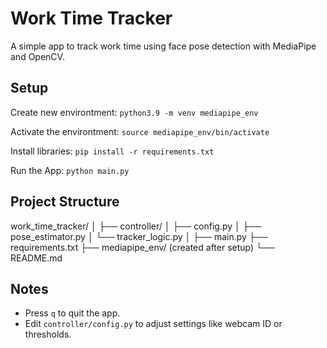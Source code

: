 # Work Time Tracker
A simple app to track work time using face pose detection with MediaPipe and OpenCV.

## Setup
Create new environtment:
`python3.9 -m venv mediapipe_env`

Activate the environtment:
`source mediapipe_env/bin/activate`

Install libraries:
`pip install -r requirements.txt`

Run the App:
`python main.py`

## Project Structure
work_time_tracker/
│
├── controller/
│   ├── config.py
│   ├── pose_estimator.py
│   └── tracker_logic.py
│
├── main.py
├── requirements.txt
├── mediapipe_env/  (created after setup)
└── README.md



## Notes
- Press `q` to quit the app.
- Edit `controller/config.py` to adjust settings like webcam ID or thresholds.